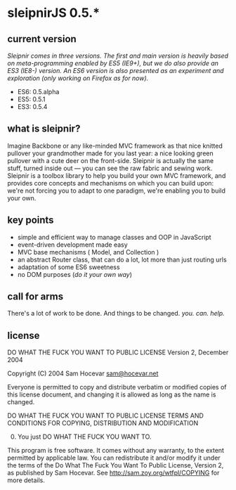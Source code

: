 # sleipnirJS 0.5.*

## current version
*Sleipnir comes in three versions. The first and main version is heavily based on meta-programming enabled by ES5 (IE9+), but we do also provide an ES3 (IE8-) version. An ES6 version is also presented as an experiment and exploration (only working on Firefox as for now).*
- ES6: 0.5.alpha
- ES5: 0.5.1
- ES3: 0.5.4

## what is sleipnir?

Imagine Backbone or any like-minded MVC framework as that nice knitted pullover your grandmother made for you last year: a nice looking green pullover with a cute deer on the front-side. Sleipnir is actually the same stuff, turned inside out — you can see the raw fabric and sewing work.
Sleipnir is a toolbox library to help you build your own MVC framework, and provides core concepts and mechanisms on which you can build upon: we're not forcing you to adapt to one paradigm, we're enabling you to build your own.

## key points
- simple and efficient way to manage classes and OOP in JavaScript
- event-driven development made easy
- MVC base mechanisms ( Model, and Collection )
- an abstract Router class, that can do a lot, lot more than just routing urls
- adaptation of some ES6 sweetness
- no DOM purposes (*do it your own way*)

## call for arms
There's a lot of work to be done. And things to be changed. *you. can. help.*

## license

DO WHAT THE FUCK YOU WANT TO PUBLIC LICENSE 
Version 2, December 2004 

Copyright (C) 2004 Sam Hocevar <sam@hocevar.net> 

Everyone is permitted to copy and distribute verbatim or modified 
copies of this license document, and changing it is allowed as long 
as the name is changed.

DO WHAT THE FUCK YOU WANT TO PUBLIC LICENSE 
TERMS AND CONDITIONS FOR COPYING, DISTRIBUTION AND MODIFICATION 

0. You just DO WHAT THE FUCK YOU WANT TO.

This program is free software. It comes without any warranty, to
the extent permitted by applicable law. You can redistribute it
and/or modify it under the terms of the Do What The Fuck You Want
To Public License, Version 2, as published by Sam Hocevar. See
http://sam.zoy.org/wtfpl/COPYING for more details.
